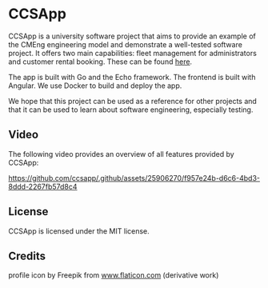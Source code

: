 # CCSApp

CCSApp is a university software project that aims to provide an example of the CMEng engineering model and demonstrate a well-tested software project. It offers two main capabilities: fleet management for administrators and customer rental booking. These can be found [here](https://github.com/ccsapp/docs/blob/main/pages/capabilities.md).

The app is built with Go and the Echo framework. The frontend is built with Angular. We use Docker to build and deploy the app. 

We hope that this project can be used as a reference for other projects and that it can be used to learn about software engineering, especially testing.

## Video
The following video provides an overview of all features provided by CCSApp:

https://github.com/ccsapp/.github/assets/25906270/f957e24b-d6c6-4bd3-8ddd-2267fb57d8c4

## License
CCSApp is licensed under the MIT license.

## Credits
profile icon by Freepik from www.flaticon.com (derivative work)
